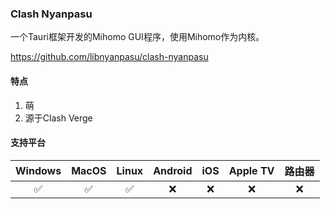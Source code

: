 ### Clash Nyanpasu

一个Tauri框架开发的Mihomo GUI程序，使用Mihomo作为内核。

<Embed>https://github.com/libnyanpasu/clash-nyanpasu</Embed>

#### 特点

1. 萌
2. 源于Clash Verge

#### 支持平台

| Windows | MacOS | Linux | Android | iOS | Apple TV | 路由器 |
| :---: | :---: | :---: | :---: | :---: | :---: | :---: |
| :white_check_mark: | :white_check_mark: | :white_check_mark: | :x: | :x: | :x: | :x: |
